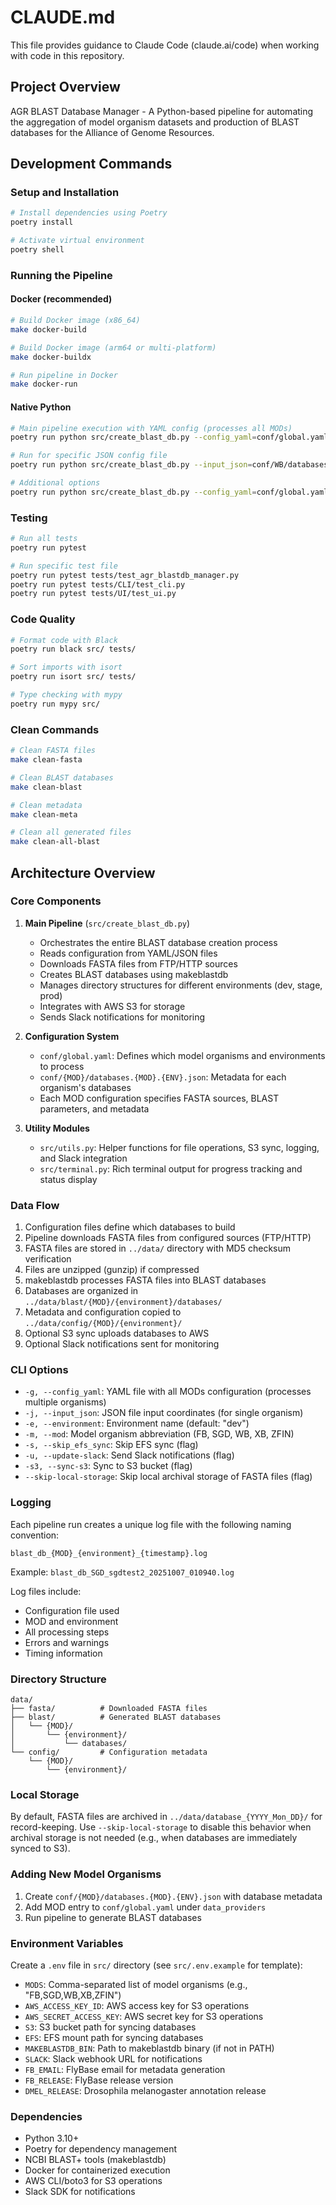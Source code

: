 # CLAUDE.md

This file provides guidance to Claude Code (claude.ai/code) when working with code in this repository.

## Project Overview

AGR BLAST Database Manager - A Python-based pipeline for automating the aggregation of model organism datasets and production of BLAST databases for the Alliance of Genome Resources.

## Development Commands

### Setup and Installation
```bash
# Install dependencies using Poetry
poetry install

# Activate virtual environment
poetry shell
```

### Running the Pipeline

#### Docker (recommended)
```bash
# Build Docker image (x86_64)
make docker-build

# Build Docker image (arm64 or multi-platform)
make docker-buildx

# Run pipeline in Docker
make docker-run
```

#### Native Python
```bash
# Main pipeline execution with YAML config (processes all MODs)
poetry run python src/create_blast_db.py --config_yaml=conf/global.yaml

# Run for specific JSON config file
poetry run python src/create_blast_db.py --input_json=conf/WB/databases.WB.WS285.json --environment=WS285 --mod=WB

# Additional options
poetry run python src/create_blast_db.py --config_yaml=conf/global.yaml --sync-s3 --update-slack
```

### Testing
```bash
# Run all tests
poetry run pytest

# Run specific test file
poetry run pytest tests/test_agr_blastdb_manager.py
poetry run pytest tests/CLI/test_cli.py
poetry run pytest tests/UI/test_ui.py
```

### Code Quality
```bash
# Format code with Black
poetry run black src/ tests/

# Sort imports with isort
poetry run isort src/ tests/

# Type checking with mypy
poetry run mypy src/
```

### Clean Commands
```bash
# Clean FASTA files
make clean-fasta

# Clean BLAST databases
make clean-blast

# Clean metadata
make clean-meta

# Clean all generated files
make clean-all-blast
```

## Architecture Overview

### Core Components

1. **Main Pipeline** (`src/create_blast_db.py`)
   - Orchestrates the entire BLAST database creation process
   - Reads configuration from YAML/JSON files
   - Downloads FASTA files from FTP/HTTP sources
   - Creates BLAST databases using makeblastdb
   - Manages directory structures for different environments (dev, stage, prod)
   - Integrates with AWS S3 for storage
   - Sends Slack notifications for monitoring

2. **Configuration System**
   - `conf/global.yaml`: Defines which model organisms and environments to process
   - `conf/{MOD}/databases.{MOD}.{ENV}.json`: Metadata for each organism's databases
   - Each MOD configuration specifies FASTA sources, BLAST parameters, and metadata

3. **Utility Modules**
   - `src/utils.py`: Helper functions for file operations, S3 sync, logging, and Slack integration
   - `src/terminal.py`: Rich terminal output for progress tracking and status display

### Data Flow

1. Configuration files define which databases to build
2. Pipeline downloads FASTA files from configured sources (FTP/HTTP)
3. FASTA files are stored in `../data/` directory with MD5 checksum verification
4. Files are unzipped (gunzip) if compressed
5. makeblastdb processes FASTA files into BLAST databases
6. Databases are organized in `../data/blast/{MOD}/{environment}/databases/`
7. Metadata and configuration copied to `../data/config/{MOD}/{environment}/`
8. Optional S3 sync uploads databases to AWS
9. Optional Slack notifications sent for monitoring

### CLI Options

- `-g, --config_yaml`: YAML file with all MODs configuration (processes multiple organisms)
- `-j, --input_json`: JSON file input coordinates (for single organism)
- `-e, --environment`: Environment name (default: "dev")
- `-m, --mod`: Model organism abbreviation (FB, SGD, WB, XB, ZFIN)
- `-s, --skip_efs_sync`: Skip EFS sync (flag)
- `-u, --update-slack`: Send Slack notifications (flag)
- `-s3, --sync-s3`: Sync to S3 bucket (flag)
- `--skip-local-storage`: Skip local archival storage of FASTA files (flag)

### Logging

Each pipeline run creates a unique log file with the following naming convention:
```
blast_db_{MOD}_{environment}_{timestamp}.log
```

Example: `blast_db_SGD_sgdtest2_20251007_010940.log`

Log files include:
- Configuration file used
- MOD and environment
- All processing steps
- Errors and warnings
- Timing information

### Directory Structure

```
data/
├── fasta/          # Downloaded FASTA files
├── blast/          # Generated BLAST databases
│   └── {MOD}/
│       └── {environment}/
│           └── databases/
└── config/         # Configuration metadata
    └── {MOD}/
        └── {environment}/
```

### Local Storage

By default, FASTA files are archived in `../data/database_{YYYY_Mon_DD}/` for record-keeping. Use `--skip-local-storage` to disable this behavior when archival storage is not needed (e.g., when databases are immediately synced to S3).

### Adding New Model Organisms

1. Create `conf/{MOD}/databases.{MOD}.{ENV}.json` with database metadata
2. Add MOD entry to `conf/global.yaml` under `data_providers`
3. Run pipeline to generate BLAST databases

### Environment Variables

Create a `.env` file in `src/` directory (see `src/.env.example` for template):

- `MODS`: Comma-separated list of model organisms (e.g., "FB,SGD,WB,XB,ZFIN")
- `AWS_ACCESS_KEY_ID`: AWS access key for S3 operations
- `AWS_SECRET_ACCESS_KEY`: AWS secret key for S3 operations
- `S3`: S3 bucket path for syncing databases
- `EFS`: EFS mount path for syncing databases
- `MAKEBLASTDB_BIN`: Path to makeblastdb binary (if not in PATH)
- `SLACK`: Slack webhook URL for notifications
- `FB_EMAIL`: FlyBase email for metadata generation
- `FB_RELEASE`: FlyBase release version
- `DMEL_RELEASE`: Drosophila melanogaster annotation release

### Dependencies

- Python 3.10+
- Poetry for dependency management
- NCBI BLAST+ tools (makeblastdb)
- Docker for containerized execution
- AWS CLI/boto3 for S3 operations
- Slack SDK for notifications